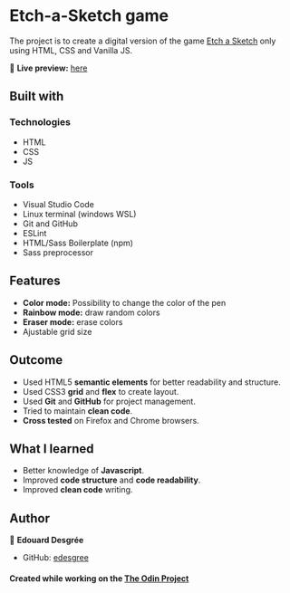 # Etch-a-Sketch game

The project is to create a digital version of the game [Etch a Sketch](https://en.wikipedia.org/wiki/Etch_A_Sketch) only using HTML, CSS and Vanilla JS.

🔗 **Live preview:** [here](https://edesgree.github.io/odin-etchasketch/public/)


## Built with
### Technologies
* HTML
* CSS
* JS

### Tools

* Visual Studio Code
* Linux terminal (windows WSL)
* Git and GitHub
* ESLint
* HTML/Sass Boilerplate (npm)
* Sass preprocessor
  
## Features
* **Color mode:** Possibility to change the color of the pen
* **Rainbow mode:** draw random colors
* **Eraser mode:** erase colors
* Ajustable grid size

## Outcome

* Used HTML5 **semantic elements** for better readability and structure.
* Used CSS3 **grid** and **flex** to create layout.
* Used **Git** and **GitHub** for project management.
* Tried to maintain **clean code**.
* **Cross tested** on Firefox and Chrome browsers.



## What I learned

* Better knowledge of **Javascript**.
* Improved **code structure** and **code readability**.
* Improved **clean code** writing.

## Author

👤 **Edouard Desgrée**
* GitHub: [edesgree](https://github.com/edesgree)




#### Created while working on the [The Odin Project](https://www.theodinproject.com/)
